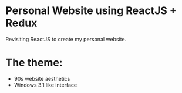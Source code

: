 # Personal Website using ReactJS + Redux

Revisiting ReactJS to create my personal website.

# The theme:

- 90s website aesthetics
- Windows 3.1 like interface
